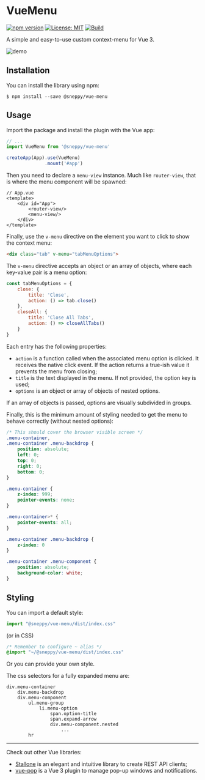 # VueMenu

[![npm version](https://badge.fury.io/js/@sneppy%2Fvue-menu.svg)](https://www.npmjs.com/package/@sneppy/vue-menu)
[![License: MIT](https://img.shields.io/badge/License-MIT-yellow.svg)](https://opensource.org/licenses/MIT)
[![Build](https://github.com/sneppy/vue-menu/actions/workflows/build.yml/badge.svg)](https://github.com/sneppy/vue-menu/actions/workflows/build.yml)

A simple and easy-to-use custom context-menu for Vue 3.

![demo](https://i.imgur.com/L9nLv4m.gif)

Installation
------------

You can install the library using npm:

```console
$ npm install --save @sneppy/vue-menu
```

Usage
-----

Import the package and install the plugin with the Vue app:

```javascript
// ...
import VueMenu from '@sneppy/vue-menu'

createApp(App).use(VueMenu)
			  .mount('#app')
```

Then you need to declare a `menu-view` instance. Much like `router-view`, that is where the menu component will be
spawned:

```vue
// App.vue
<template>
	<div id="App">
		<router-view/>
		<menu-view/>
	</div>
</template>
```

Finally, use the `v-menu` directive on the element you want to click to show the context menu:

```html
<div class="tab" v-menu="tabMenuOptions">
```

The `v-menu` directive accepts an object or an array of objects, where each key-value pair is a menu option:

```javascript
const tabMenuOptions = {
	close: {
		title: 'Close',
		action: () => tab.close()
	},
	closeAll: {
		title: 'Close All Tabs',
		action: () => closeAllTabs()
	}
}
```

Each entry has the following properties:

- `action` is a function called when the associated menu option is clicked. It receives the native click event. If the action returns a true-ish value it prevents the menu from closing;
- `title` is the text displayed in the menu. If not provided, the option key is used;
- `options` is an object or array of objects of nested options.

If an array of objects is passed, options are visually subdivided in groups.

Finally, this is the minimum amount of styling needed to get the menu to behave correctly (without nested options):

```css
/* This should cover the browser visible screen */
.menu-container,
.menu-container .menu-backdrop {
	position: absolute;
	left: 0;
	top: 0;
	right: 0;
	bottom: 0;
}

.menu-container {
	z-index: 999;
	pointer-events: none;
}

.menu-container>* {
	pointer-events: all;
}

.menu-container .menu-backdrop {
	z-index: 0
}

.menu-container .menu-component {
	position: absolute;
	background-color: white;
}
```

Styling
-------

You can import a default style:

```javascript
import "@sneppy/vue-menu/dist/index.css"
```

(or in CSS)

```css
/* Remember to configure ~ alias */
@import "~/@sneppy/vue-menu/dist/index.css"
```

Or you can provide your own style.

The css selectors for a fully expanded menu are:

```
div.menu-container
	div.menu-backdrop
	div.menu-component
		ul.menu-group
			li.menu-option
				span.option-title
				span.expand-arrow
				div.menu-component.nested
					...
		hr
```

---

Check out other Vue libraries:

- [Stallone](https://www.npmjs.com/package/@sneppy/stallone) is an elegant and intuitive library to create REST API
  clients;
- [vue-pop](https://www.npmjs.com/package/@sneppy/vue-pop) is a Vue 3 plugin to manage pop-up windows and notifications.
